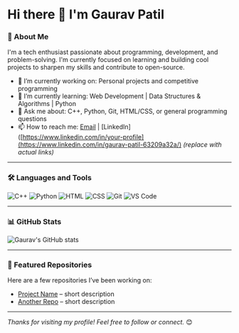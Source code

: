 # Hi there 👋 I'm Gaurav Patil

### 🚀 About Me
I'm a tech enthusiast passionate about programming, development, and problem-solving. I'm currently focused on learning and building cool projects to sharpen my skills and contribute to open-source.

- 🔭 I’m currently working on: Personal projects and competitive programming
- 🌱 I’m currently learning: Web Development | Data Structures & Algorithms | Python
- 💬 Ask me about: C++, Python, Git, HTML/CSS, or general programming questions
- 📫 How to reach me: [Email](mailto:gauravvpatil16@gmail.com) | [LinkedIn]([https://www.linkedin.com/in/your-profile](https://www.linkedin.com/in/gaurav-patil-63209a32a/) *(replace with actual links)*

---

### 🛠️ Languages and Tools
![C++](https://img.shields.io/badge/-C++-00599C?style=flat-square&logo=c%2B%2B&logoColor=white)
![Python](https://img.shields.io/badge/-Python-3776AB?style=flat-square&logo=python&logoColor=white)
![HTML](https://img.shields.io/badge/-HTML5-E34F26?style=flat-square&logo=html5&logoColor=white)
![CSS](https://img.shields.io/badge/-CSS3-1572B6?style=flat-square&logo=css3)
![Git](https://img.shields.io/badge/-Git-F05032?style=flat-square&logo=git&logoColor=white)
![VS Code](https://img.shields.io/badge/-VS%20Code-007ACC?style=flat-square&logo=visual-studio-code)

---

### 📊 GitHub Stats
![Gaurav's GitHub stats](https://github-readme-stats.vercel.app/api?username=gauravpatil1307&show_icons=true&theme=radical)

---

### 📁 Featured Repositories
Here are a few repositories I’ve been working on:

- [Project Name](https://github.com/gauravpatil1307/project-name) – short description
- [Another Repo](https://github.com/gauravpatil1307/another-repo) – short description

---

*Thanks for visiting my profile! Feel free to follow or connect.* 😊
